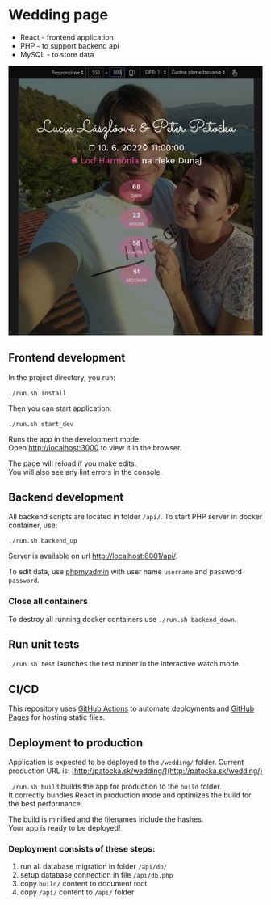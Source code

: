 # Wedding page

* React - frontend application
* PHP - to support backend api
* MySQL - to store data

![Wedding page preview](page-preview.png)

## Frontend development

In the project directory, you run:

```
./run.sh install
```

Then you can start application:

```
./run.sh start_dev
```

Runs the app in the development mode.<br />
Open [http://localhost:3000](http://localhost:3000) to view it in the browser.

The page will reload if you make edits.<br />
You will also see any lint errors in the console.

## Backend development

All backend scripts are located in folder `/api/`. To start PHP server in docker container, use:

```
./run.sh backend_up
```

Server is available on url [http://localhost:8001/api/](http://localhost:8001/api/).

To edit data, use [phpmyadmin](http://localhost:8000/) with user name `username` and password `password`.

### Close all containers

To destroy all running docker containers use `./run.sh backend_down`.

## Run unit tests

`./run.sh test` launches the test runner in the interactive watch mode.

## CI/CD

This repository uses [GitHub Actions](https://docs.github.com/en/actions) to automate deployments and [GitHub Pages](https://docs.github.com/en/pages) for hosting static files.

## Deployment to production

Application is expected to be deployed to the `/wedding/` folder. Current production URL is: [http://patocka.sk/wedding/](http://patocka.sk/wedding/) 

`./run.sh build` builds the app for production to the `build` folder.<br />
It correctly bundles React in production mode and optimizes the build for the best performance.

The build is minified and the filenames include the hashes.<br />
Your app is ready to be deployed!

### Deployment consists of these steps:
1. run all database migration in folder `/api/db/`
2. setup database connection in file `/api/db.php`
3. copy `build/` content to document root
4. copy `/api/` content to `/api/` folder